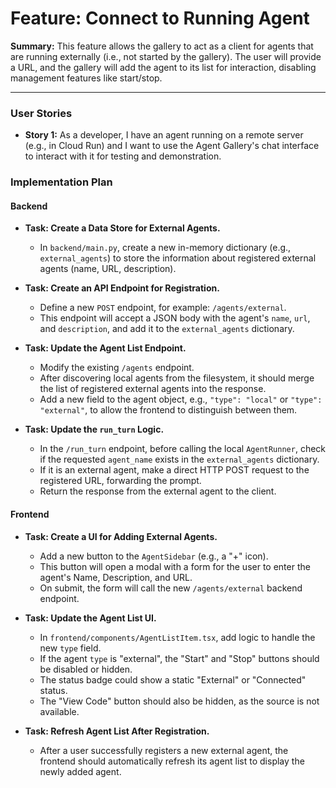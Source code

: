 # Feature: Connect to Running Agent

**Summary:** This feature allows the gallery to act as a client for agents that are running externally (i.e., not started by the gallery). The user will provide a URL, and the gallery will add the agent to its list for interaction, disabling management features like start/stop.

---

### User Stories

-   **Story 1:** As a developer, I have an agent running on a remote server (e.g., in Cloud Run) and I want to use the Agent Gallery's chat interface to interact with it for testing and demonstration.

### Implementation Plan

#### Backend

-   **Task: Create a Data Store for External Agents.**
    -   In `backend/main.py`, create a new in-memory dictionary (e.g., `external_agents`) to store the information about registered external agents (name, URL, description).

-   **Task: Create an API Endpoint for Registration.**
    -   Define a new `POST` endpoint, for example: `/agents/external`.
    -   This endpoint will accept a JSON body with the agent's `name`, `url`, and `description`, and add it to the `external_agents` dictionary.

-   **Task: Update the Agent List Endpoint.**
    -   Modify the existing `/agents` endpoint.
    -   After discovering local agents from the filesystem, it should merge the list of registered external agents into the response.
    -   Add a new field to the agent object, e.g., `"type": "local"` or `"type": "external"`, to allow the frontend to distinguish between them.

-   **Task: Update the `run_turn` Logic.**
    -   In the `/run_turn` endpoint, before calling the local `AgentRunner`, check if the requested `agent_name` exists in the `external_agents` dictionary.
    -   If it is an external agent, make a direct HTTP POST request to the registered URL, forwarding the prompt.
    -   Return the response from the external agent to the client.

#### Frontend

-   **Task: Create a UI for Adding External Agents.**
    -   Add a new button to the `AgentSidebar` (e.g., a "+" icon).
    -   This button will open a modal with a form for the user to enter the agent's Name, Description, and URL.
    -   On submit, the form will call the new `/agents/external` backend endpoint.

-   **Task: Update the Agent List UI.**
    -   In `frontend/components/AgentListItem.tsx`, add logic to handle the new `type` field.
    -   If the agent `type` is "external", the "Start" and "Stop" buttons should be disabled or hidden.
    -   The status badge could show a static "External" or "Connected" status.
    -   The "View Code" button should also be hidden, as the source is not available.

-   **Task: Refresh Agent List After Registration.**
    -   After a user successfully registers a new external agent, the frontend should automatically refresh its agent list to display the newly added agent.
